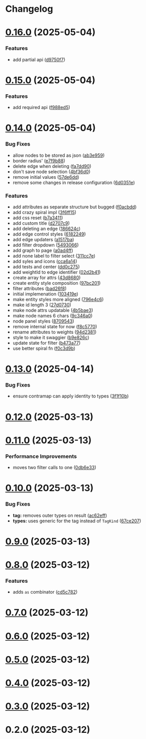 # Changelog

# [0.16.0](https://github.com/waynevanson/js/compare/@waynevanson/compose-solid@0.15.0...@waynevanson/compose-solid@0.16.0) (2025-05-04)


### Features

* add partial api ([d9750f7](https://github.com/waynevanson/js/commit/d9750f732b56500addbf733f479df40e8f6b3d35))

# [0.15.0](https://github.com/waynevanson/js/compare/@waynevanson/compose-solid@0.14.0...@waynevanson/compose-solid@0.15.0) (2025-05-04)


### Features

* add required api ([f988ed5](https://github.com/waynevanson/js/commit/f988ed5a4278d77e91e8776f658f5042ea01e4b7))

# [0.14.0](https://github.com/waynevanson/js/compare/@waynevanson/compose-solid@0.13.0...@waynevanson/compose-solid@0.14.0) (2025-05-04)


### Bug Fixes

* allow nodes to be stored as json ([ab3e959](https://github.com/waynevanson/js/commit/ab3e959651763ca79cdc7f2b1f52f55086d44f7c))
* border radius' ([e7f9b88](https://github.com/waynevanson/js/commit/e7f9b887fc00b556e630ad50b269804c3ee42eca))
* delete edge when deleting ([fa7dd90](https://github.com/waynevanson/js/commit/fa7dd906dcc26e80a1f98041642e9a556e654e3e))
* don't save node selection ([4bf36d0](https://github.com/waynevanson/js/commit/4bf36d0b0d0a417318ed9a19abd3d425f3c06ad8))
* remove initial values ([57de6dd](https://github.com/waynevanson/js/commit/57de6dd508d3505c3084d3f881e6cd8905c54123))
* remove some changes in release configuration ([6d0351e](https://github.com/waynevanson/js/commit/6d0351e937c15c845947ee5b74a17799412e6fac))


### Features

* add attributes as separate structure but bugged ([f0acbdd](https://github.com/waynevanson/js/commit/f0acbdda6a4c001f1aab774a461e8bac0a3598b5))
* add crazy spiral impl ([3f6ff15](https://github.com/waynevanson/js/commit/3f6ff15fcd96ae2abc6791a7eb06a36a934806ef))
* add css reset ([b7a3411](https://github.com/waynevanson/js/commit/b7a341175854999ceb577b4c4ef4f87c536e7732))
* add custom title ([d2707c9](https://github.com/waynevanson/js/commit/d2707c9403f24e6e6666da70413def41400fce61))
* add deleting an edge ([186624c](https://github.com/waynevanson/js/commit/186624c327f522c4346abf6dddc9a73fb0e19f16))
* add edge control styles ([6182249](https://github.com/waynevanson/js/commit/6182249ec67e82de61d1b78b2517083ba3631493))
* add edge updaters ([a1517ba](https://github.com/waynevanson/js/commit/a1517ba28b7ef1bae8d9f7cb0b560804bed5da6a))
* add filter dropdown ([5493066](https://github.com/waynevanson/js/commit/54930661fb3536d86eb29ef43df55577deb84cf8))
* add graph to page ([a0ad4ff](https://github.com/waynevanson/js/commit/a0ad4ff34be36f6ef490f9e140e9bc894aff7aa6))
* add none label to filter select ([311cc7e](https://github.com/waynevanson/js/commit/311cc7e1b8b77fb46e4064bb4fb35162a9185433))
* add syles and icons ([cca6a14](https://github.com/waynevanson/js/commit/cca6a145f1010198c9ecef3560cd4c2f3b680afd))
* add tests and center ([dd0c275](https://github.com/waynevanson/js/commit/dd0c275c4e57e10a286eab0f09c025e064349662))
* add weightId to edge identifier ([02d2b41](https://github.com/waynevanson/js/commit/02d2b415a9038722ed8388224590890b6fc1b16f))
* create array for attrs ([43d8680](https://github.com/waynevanson/js/commit/43d86807d0de9f88c9351b47f0b630ec647a9662))
* create entity style composition ([97bc201](https://github.com/waynevanson/js/commit/97bc201ffd8e4f8f8656e8e928f176bb31a35d36))
* filter attributes ([bad26f8](https://github.com/waynevanson/js/commit/bad26f8b7a34d7d976b4d35c4406ed05b24e652e))
* initial implemenation ([103419e](https://github.com/waynevanson/js/commit/103419e0016de007ccbd7e03166760c8ae6a569c))
* make entity styles more aligned ([796e4c6](https://github.com/waynevanson/js/commit/796e4c6da3aa9047b63c663512785b80d4c139b8))
* make id length 3 ([27d0730](https://github.com/waynevanson/js/commit/27d0730b75993bbfd6cbe6275d8eeb9fabf5c04d))
* make node attrs updatable ([4b5bae3](https://github.com/waynevanson/js/commit/4b5bae3b3cbd225ba68a5892ad4864322ed9e9c8))
* make node names 6 chars ([9c346a0](https://github.com/waynevanson/js/commit/9c346a0f8fe962d5ea9b2dcc5fe45191a538dcbb))
* node panel styles ([8709543](https://github.com/waynevanson/js/commit/8709543b55be8fd72a2ff47dc4ca56558144ca5a))
* remove internal state for now ([f8c5770](https://github.com/waynevanson/js/commit/f8c57705664af60a241c4b5aa541ba87aa14843d))
* rename attributes to weights ([94d2381](https://github.com/waynevanson/js/commit/94d23817afdb303fdc162650465fa484f3790128))
* style to make it swaggier ([b9e826c](https://github.com/waynevanson/js/commit/b9e826c4777ced68ee8a4d45aae3e4a7f2817fc5))
* update state for filter ([b473a77](https://github.com/waynevanson/js/commit/b473a779c87ad6a88478b14ba31030322d0e49cc))
* use better spiral fn ([f0c3d9b](https://github.com/waynevanson/js/commit/f0c3d9b2f843c802045195db35efb0c7a4c17a72))

# [0.13.0](https://github.com/waynevanson/js/compare/@waynevanson/compose-solid@0.12.0...@waynevanson/compose-solid@0.13.0) (2025-04-14)


### Bug Fixes

* ensure contramap can apply identity to types ([3f1f10b](https://github.com/waynevanson/js/commit/3f1f10bcbc752f44e3df85eff9e58f0282a0b2ea))

# [0.12.0](https://github.com/waynevanson/js/compare/@waynevanson/compose-solid@0.11.0...@waynevanson/compose-solid@0.12.0) (2025-03-13)

# [0.11.0](https://github.com/waynevanson/js/compare/@waynevanson/compose-solid@0.10.0...@waynevanson/compose-solid@0.11.0) (2025-03-13)


### Performance Improvements

* moves two filter calls to one ([0db6e33](https://github.com/waynevanson/js/commit/0db6e337a03d0b99ffe0881e687907f0542a3528))

# [0.10.0](https://github.com/waynevanson/js/compare/@waynevanson/compose-solid@0.9.0...@waynevanson/compose-solid@0.10.0) (2025-03-13)


### Bug Fixes

* **tag:** removes outer types on result ([ac62eff](https://github.com/waynevanson/js/commit/ac62eff87bc6b853043f94548df1a9b27f99eba7))
* **types:** uses generic for the tag instead of `TagKind` ([67ce207](https://github.com/waynevanson/js/commit/67ce207a6588089b1dbeba054e6ebc82420b08fd))

# [0.9.0](https://github.com/waynevanson/js/compare/@waynevanson/compose-solid@0.8.0...@waynevanson/compose-solid@0.9.0) (2025-03-13)

# [0.8.0](https://github.com/waynevanson/js/compare/@waynevanson/compose-solid@0.7.0...@waynevanson/compose-solid@0.8.0) (2025-03-12)


### Features

* adds `as` combinator ([cd5c782](https://github.com/waynevanson/js/commit/cd5c782c2b483a71108bfdf6e03ed0978fe8e80d))

# [0.7.0](https://github.com/waynevanson/js/compare/@waynevanson/compose-solid@0.6.0...@waynevanson/compose-solid@0.7.0) (2025-03-12)

# [0.6.0](https://github.com/waynevanson/js/compare/@waynevanson/compose-solid@0.5.0...@waynevanson/compose-solid@0.6.0) (2025-03-12)

# [0.5.0](https://github.com/waynevanson/js/compare/@waynevanson/compose-solid@0.4.0...@waynevanson/compose-solid@0.5.0) (2025-03-12)

# [0.4.0](https://github.com/waynevanson/js/compare/@waynevanson/compose-solid@0.3.0...@waynevanson/compose-solid@0.4.0) (2025-03-12)

# [0.3.0](https://github.com/waynevanson/js/compare/@waynevanson/compose-solid@0.2.0...@waynevanson/compose-solid@0.3.0) (2025-03-12)

# 0.2.0 (2025-03-12)

